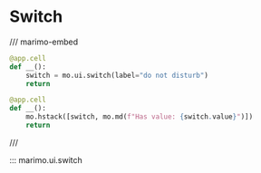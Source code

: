 # Switch

/// marimo-embed

```python
@app.cell
def __():
    switch = mo.ui.switch(label="do not disturb")
    return

@app.cell
def __():
    mo.hstack([switch, mo.md(f"Has value: {switch.value}")])
    return
```

///

::: marimo.ui.switch
